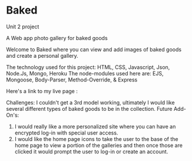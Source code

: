 # Baked
Unit 2 project

A Web app photo gallery for baked goods

Welcome to Baked
where you can view and add images of baked goods and create a personal gallery.

The technology used for this project:
HTML, CSS, Javascript, Json, Node.Js, Mongo, Heroku
The node-modules used here are:
EJS, Mongoose, Body-Parser, Method-Override, & Express

Here's a link to my live page :


Challenges:
I couldn't get a 3rd model working, ultimately I would like several different
types of baked goods to be in the collection.
Future Add-On's:
1. I would really like a more personalized site where you can have an encrypted log-in
with special user access.
2. I would like the home page icons to take the user to the base of the home page to view a portion of the galleries and then once those are clicked it would prompt the user to log-in or create an account.  
